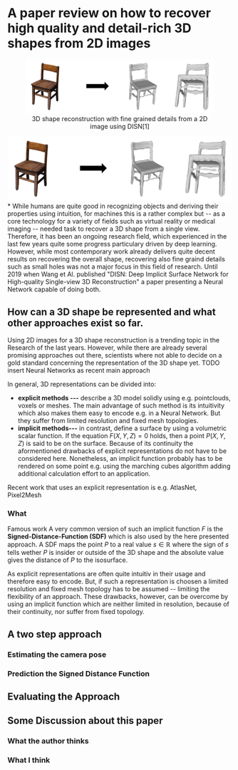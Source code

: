 

# A paper review on how to recover high quality and detail-rich 3D shapes from 2D images
<figure>
  <img src="https://github.com/bockph/DISN-Presentation/blob/master/title_1.png?raw=true" alt="3D shape reconstruction with fine grained details from a 2D image using DISN[1]"/>
  <center><figcaption >3D shape reconstruction with fine grained details from a 2D image using DISN[1]</figcaption></center>
</figure>

![enter image description here](https://github.com/bockph/DISN-Presentation/blob/master/title_1.png?raw=true)
*
While humans are quite good in recognizing objects and deriving their properties using intuition, for machines this is a rather complex but -- as a core technology for a variety of fields such as virtual reality or medical imaging -- needed task to recover a 3D shape from a single view. Therefore, it has been an ongoing research field, which experienced in the last few years quite some progress particulary driven by deep learning. However, while most contemporary work already delivers quite decent results on recovering the overall shape, recovering also fine graind details such as small holes was not a major focus in this field of research. Until 2019 when Wang et Al. published "DISN: Deep Implicit Surface Network for High-quality Single-view 3D Reconstruction" a paper presenting a Neural Network capable of doing both. 

## How can a 3D shape be represented and what other approaches exist so far.
Using 2D images for a 3D shape reconstruction is a trending topic in the Research of the last years. However, while there are already several promising approaches out there, scientists where not able to decide on a gold standard concerning the representation of the 3D shape yet. TODO insert Neural Networks as recent main approach

In general, 3D representations can be divided into:

 - **explicit methods ---** describe a 3D model solidly using e.g. pointclouds, voxels or meshes. The main advantage of such method is its intuitivity which also makes them easy to encode e.g. in a Neural Network. But they suffer from limited resolution and fixed mesh topologies.
 - **implicit methods---** in contrast, define a surface by using a volumetric scalar function. If the equation $F(X,Y,Z) = 0$ holds, then a point $P(X,Y,Z)$ is said to be on the surface.  Because of its continuity the aformentioned drawbacks of explicit representations do not have to be considered here. Nonetheless, an implicit function probably has to be rendered on some point e.g. using the marching cubes algorithm adding additional calculation effort to an application.


Recent work that uses  an explicit representation is e.g. AtlasNet, Pixel2Mesh
### What 
Famous work
A very common version of such an implicit function $F$ is the **Signed-Distance-Function (SDF)** which is also used by the here presented approach. A SDF maps the point $P$ to a real value $s  \in \mathbb{R}$ where the sign of $s$ tells wether $P$ is insider or outside of the 3D shape and the absolute value gives the distance of $P$ to the isosurface.

As explicit representations are often quite intuitiv in their usage and therefore easy to encode. But, if such a representation is choosen a limited resolution and fixed mesh topology has to be assumed -- limiting the flexibility of an approach. These drawbacks, however, can be overcome by using an implicit function which are neither limited in resolution, because of their continuity,  nor suffer from fixed topology. 





## A two step approach

### Estimating the camera pose

### Prediction the Signed Distance Function

## Evaluating the Approach

## Some Discussion about this paper

### What the author thinks

### What I think

<!--stackedit_data:
eyJoaXN0b3J5IjpbMTUyNjEyNzQ4Niw1MjM3MTc4MzMsLTk4Mz
A3Mzk5NCwtMTU0MjQ3NTcyNCwtNDIyODU1NTQyLDIxMjMyMTE2
OTgsLTM0OTg5MTI4NSwtMTQ1Mzk3NzA1OSwyNzY3Mjc1NSwxNT
I4NzEyMzQ3LC0yNTUwNjk2NzAsLTg2MDMxNDIyMCwxMzM2NzYx
MTE2LC0xMDczNTc3NDUyLDIwMDAyODA4MDEsLTY2OTU0NDg1Ni
wyMzMxOTI5N119
-->
